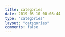 ```yaml
---
title: categories
date: 2019-08-10 00:08:44
type: "categories"
layout: "categories"
comments: false
---
```


